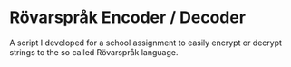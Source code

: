 # Rövarspråk Encoder / Decoder
A script I developed for a school assignment to easily encrypt or decrypt strings to the so called Rövarspråk language.
